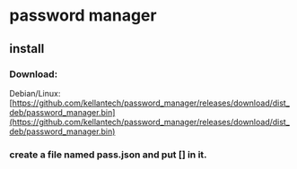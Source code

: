 # password manager
## install
### Download:

Debian/Linux: [https://github.com/kellantech/password_manager/releases/download/dist_deb/password_manager.bin](https://github.com/kellantech/password_manager/releases/download/dist_deb/password_manager.bin)

### create a file named pass.json and put [] in it.

